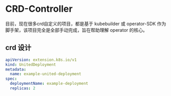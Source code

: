 # CRD-Controller
目前，现在很多crd自定义的项目，都是基于 kubebuilder 或 operator-SDK 作为脚手架，该项目完全是全部手动完成，旨在帮助理解 operator 的核心。

## crd 设计
```yaml
apiVersion: extension.k8s.io/v1
kind: UnitedDeployment
metadata:
  name: example-united-deployment
spec:
  deploymentName: example-deployment
  replicas: 2
```

